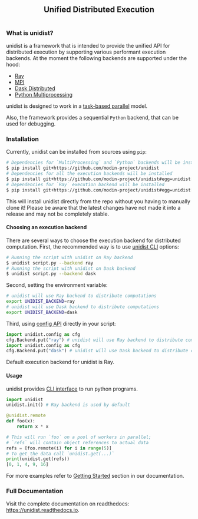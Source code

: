 <h2 align="center">Unified Distributed Execution</h2>

<p align="center">
<a href="https://unidist.readthedocs.io/en/latest/?badge=latest"><img alt="" src="https://readthedocs.org/projects/unidist/badge/?version=latest" align="center"></a>
</p>

### What is unidist?

unidist is a framework that is intended to provide the unified API for distributed execution by supporting various performant execution backends. At the moment the following backends are supported under the hood:

* [Ray](https://docs.ray.io/en/master/index.html)
* [MPI](https://www.mpi-forum.org/)
* [Dask Distributed](https://distributed.dask.org/en/latest/)
* [Python Multiprocessing](https://docs.python.org/3/library/multiprocessing.html)

unidist is designed to work in a [task-based parallel](https://en.wikipedia.org/wiki/Task_parallelism) model.

Also, the framework provides a sequential ``Python`` backend, that can be used for debugging.

### Installation

Currently, unidist can be installed from sources using ``pip``:

```bash
# Dependencies for `MultiProcessing` and `Python` backends will be installed as these are supported by default
$ pip install git+https://github.com/modin-project/unidist
# Dependencies for all the execution backends will be installed
$ pip install git+https://github.com/modin-project/unidist#egg=unidist[all]
# Dependencies for `Ray` execution backend will be installed
$ pip install git+https://github.com/modin-project/unidist#egg=unidist[ray]
```

This will install unidist directly from the repo without you having to manually clone it! Please be aware that the latest changes have not made it into a release and may not be completely stable.

#### Choosing an execution backend

There are several ways to choose the execution backend for distributed computation.
First, the recommended way is to use
[unidist CLI](https://unidist.readthedocs.io/en/latest/using_cli.html) options:

```bash
# Running the script with unidist on Ray backend
$ unidist script.py --backend ray
# Running the script with unidist on Dask backend
$ unidist script.py --backend dask
```

Second, setting the environment variable:

```bash
# unidist will use Ray backend to distribute computations
export UNIDIST_BACKEND=ray
# unidist will use Dask backend to distribute computations
export UNIDIST_BACKEND=dask
```

Third, using [config API](https://unidist.readthedocs.io/en/latest/flow/unidist/config.html) directly in your script:

```python
import unidist.config as cfg
cfg.Backend.put("ray") # unidist will use Ray backend to distribute computations
import unidist.config as cfg
cfg.Backend.put("dask") # unidist will use Dask backend to distribute computations
```

Default execution backend for unidist is Ray.

#### Usage

unidist provides [CLI interface](https://unidist.readthedocs.io/en/latest/using_cli.html) to run python programs.

```python
import unidist
unidist.init() # Ray backend is used by default

@unidist.remote
def foo(x):
    return x * x

# This will run `foo` on a pool of workers in parallel;
# `refs` will contain object references to actual data
refs = [foo.remote(i) for i in range(5)]
# To get the data call `unidist.get(...)`
print(unidist.get(refs))
[0, 1, 4, 9, 16]
```

For more examples refer to [Getting Started](https://unidist.readthedocs.io/en/latest/getting_started.html) section
in our documentation.

### Full Documentation

Visit the complete documentation on readthedocs: https://unidist.readthedocs.io.
